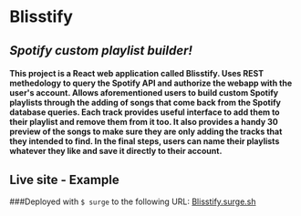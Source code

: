 # **Blisstify**

## _Spotify custom playlist builder!_

#### This project is a React web application called Blisstify. Uses REST methedology to query the Spotify API and authorize the webapp with the user's account. Allows aforementioned users to build custom Spotify playlists through the adding of songs that come back from the Spotify database queries. Each track provides useful interface to add them to their playlist and remove them from it too. It also provides a handy 30 preview of the songs to make sure they are only adding the tracks that they intended to find. In the final steps, users can name their playlists whatever they like and save it directly to their account.

## Live site - Example
###Deployed with ```$ surge``` to the following URL:
[Blisstify.surge.sh](https://blisstify.surge.sh/)
